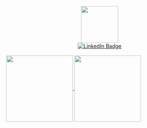 <div id="header" align="center">
  <img src="https://media.giphy.com/media/M9gbBd9nbDrOTu1Mqx/giphy.gif" width="100"/>
</div>
<div id="badges" align="center">
  <a href="your-linkedin-URL">
    <img src="https://img.shields.io/badge/LinkedIn-blue?style=for-the-badge&logo=linkedin&logoColor=white" alt="LinkedIn Badge"/>
  </a>
</div>
<br/>
<a href="https://github.com/mayconabe/mayconabe">
  <img align="center" height="180" src="https://github-readme-stats.vercel.app/api?username=mayconabe&count_private=true?username=mayconabe?username=mayconabe&show_icons=true?username=mayconabe&show_icons=true&theme=tokyonight" />
</a>
<a href="https://github.com/mayconabe/mayconabe">
  <img align="center" height="180" src="https://github-readme-stats.vercel.app/api/top-langs/?username=anuraghazra&layout=compact&theme=tokyonight" />
</a>
